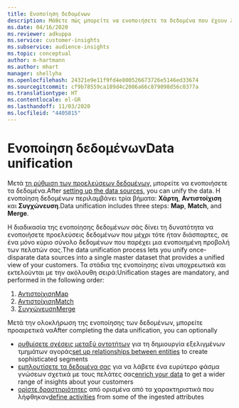 ```yaml
---
title: Ενοποίηση δεδομένων
description: Μάθετε πώς μπορείτε να ενοποιήσετε τα δεδομένα που έχουν ληφθεί.
ms.date: 04/16/2020
ms.reviewer: adkuppa
ms.service: customer-insights
ms.subservice: audience-insights
ms.topic: conceptual
author: m-hartmann
ms.author: mhart
manager: shellyha
ms.openlocfilehash: 24321e9e11f9fd4e800526673726e5146ed33674
ms.sourcegitcommit: cf9b78559ca189d4c2086a66c879098d56c0377a
ms.translationtype: HT
ms.contentlocale: el-GR
ms.lasthandoff: 11/03/2020
ms.locfileid: "4405815"
---
```

# <a name="data-unification"></a><span data-ttu-id="67c10-103">Ενοποίηση δεδομένων</span><span class="sxs-lookup"><span data-stu-id="67c10-103">Data unification</span></span>

<span data-ttu-id="67c10-104">Μετά [τη ρύθμιση των προελεύσεων δεδομένων,](data-sources.md) μπορείτε να ενοποιήσετε τα δεδομένα.</span><span class="sxs-lookup"><span data-stu-id="67c10-104">After [setting up the data sources](data-sources.md), you can unify the data.</span></span> <span data-ttu-id="67c10-105">Η ενοποίηση δεδομένων περιλαμβάνει τρία βήματα: **Χάρτη**, **Αντιστοίχιση** και **Συγχώνευση**.</span><span class="sxs-lookup"><span data-stu-id="67c10-105">Data unification includes three steps: **Map**, **Match**, and **Merge**.</span></span>

<span data-ttu-id="67c10-106">Η διαδικασία της ενοποίησης δεδομένων σάς δίνει τη δυνατότητα να ενοποιήσετε προελεύσεις δεδομένων που μέχρι τότε ήταν διάσπαρτες, σε ένα μόνο κύριο σύνολο δεδομένων που παρέχει μια ενοποιημένη προβολή των πελατών σας.</span><span class="sxs-lookup"><span data-stu-id="67c10-106">The data unification process lets you unify once-disparate data sources into a single master dataset that provides a unified view of your customers.</span></span> <span data-ttu-id="67c10-107">Τα στάδια της ενοποίησης είναι υποχρεωτικά και εκτελούνται με την ακόλουθη σειρά:</span><span class="sxs-lookup"><span data-stu-id="67c10-107">Unification stages are mandatory, and performed in the following order:</span></span>

1. [<span data-ttu-id="67c10-108">Αντιστοίχιση</span><span class="sxs-lookup"><span data-stu-id="67c10-108">Map</span></span>](map-entities.md)
2. [<span data-ttu-id="67c10-109">Αντιστοίχιση</span><span class="sxs-lookup"><span data-stu-id="67c10-109">Match</span></span>](match-entities.md)
3. [<span data-ttu-id="67c10-110">Συγχώνευση</span><span class="sxs-lookup"><span data-stu-id="67c10-110">Merge</span></span>](merge-entities.md)

<span data-ttu-id="67c10-111">Μετά την ολοκλήρωση της ενοποίησης των δεδομένων, μπορείτε προαιρετικά να</span><span class="sxs-lookup"><span data-stu-id="67c10-111">After completing the data unification, you can optionally</span></span>

- <span data-ttu-id="67c10-112">[ρυθμίσετε σχέσεις μεταξύ οντοτήτων](relationships.md) για τη δημιουργία εξελιγμένων τμημάτων αγοράς</span><span class="sxs-lookup"><span data-stu-id="67c10-112">[set up relationships between entities](relationships.md) to create sophisticated segments</span></span>
- <span data-ttu-id="67c10-113">[εμπλουτίσετε τα δεδομένα σας](enrichment-hub.md) για να λάβετε ένα ευρύτερο φάσμα γνώσεων σχετικά με τους πελάτες σας</span><span class="sxs-lookup"><span data-stu-id="67c10-113">[enrich your data](enrichment-hub.md) to get a wider range of insights about your customers</span></span>
- <span data-ttu-id="67c10-114">[ορίστε δραστηριότητες](activities.md) από ορισμένα από τα χαρακτηριστικά που λήφθηκαν</span><span class="sxs-lookup"><span data-stu-id="67c10-114">[define activities](activities.md) from some of the ingested attributes</span></span>
